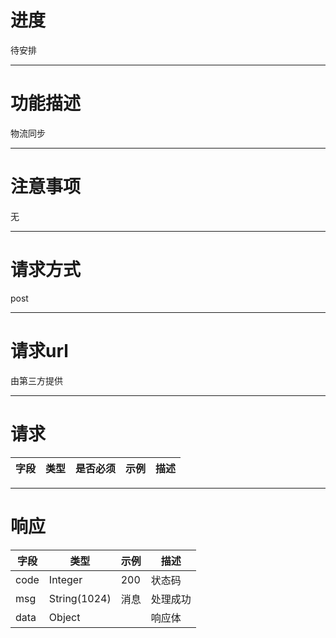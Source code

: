 # 进度
待安排

---

# 功能描述
物流同步

---

# 注意事项
无

---

# 请求方式
post

---

# 请求url
由第三方提供

---

# 请求
| 字段                       | 类型         | 是否必须  | 示例                          | 描述                                 |
| ------------------------- | ------------ | ----- | ------------------------------- | ----------------------------------- |

---

# 响应
| 字段                           | 类型         | 示例                              | 描述                                 |
| ----------------------------- | ------------ | -------------------------------- | ----------------------------------- |
| code                          | Integer      | 200                              | 状态码                                |
| msg                           | String(1024) | 消息                              | 处理成功                              |
| data                          | Object       |                                  | 响应体                                |

